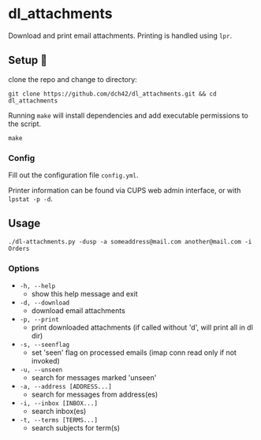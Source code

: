 # dl_attachments
Download and print email attachments. Printing is handled using `lpr`.

## Setup 🔧
clone the repo and change to directory:
~~~
git clone https://github.com/dch42/dl_attachments.git && cd dl_attachments
~~~

Running `make` will install dependencies and add executable permissions to the script.

~~~
make
~~~

### Config

Fill out the configuration file `config.yml`.

Printer information can be found via CUPS web admin interface, or with `lpstat -p -d`.

## Usage

~~~
./dl-attachments.py -dusp -a someaddress@mail.com another@mail.com -i Orders
~~~

### Options
- `-h, --help`
    - show this help message and exit
- `-d, --download`
    - download email attachments
- `-p, --print`
    - print downloaded attachments (if called without 'd', will print all in dl dir)
- `-s, --seenflag`
    - set 'seen' flag on processed emails (imap conn read only if not invoked)
- `-u, --unseen`
    - search for messages marked 'unseen'
- `-a, --address [ADDRESS...]`
    - search for messages from address(es)
- `-i, --inbox [INBOX...]`
    - search inbox(es)
- `-t, --terms [TERMS...]`
    - search subjects for term(s)

